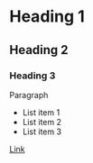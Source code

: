 # Heading 1 
## Heading 2 
### Heading 3 

Paragraph 

- List item 1 
- List item 2 
- List item 3 

[Link](Path) 

